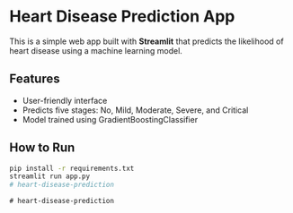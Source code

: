 # Heart Disease Prediction App

This is a simple web app built with **Streamlit** that predicts the likelihood of heart disease using a machine learning model.

## Features
- User-friendly interface
- Predicts five stages: No, Mild, Moderate, Severe, and Critical
- Model trained using GradientBoostingClassifier

## How to Run

```bash
pip install -r requirements.txt
streamlit run app.py
#   h e a r t - d i s e a s e - p r e d i c t i o n  
 #   h e a r t - d i s e a s e - p r e d i c t i o n  
 